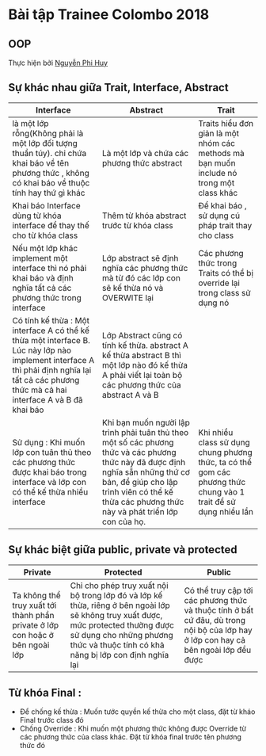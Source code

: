 # Bài tập Trainee Colombo 2018
## OOP
Thực hiện bởi [Nguyễn Phi Huy](https://github.com/huynhan147)

## Sự khác nhau giữa Trait, Interface, Abstract
Interface | Abstract | Trait 
----------|----------|------
là một lớp rỗng(Không phải là một lớp đối tượng thuần túy). chỉ chứa khai báo về tên phương thức , không có khai báo về thuộc tính hay thứ gì khác | Là một lớp và chứa các phương thức abstract | Traits hiểu đơn giản là một nhóm các methods mà bạn muốn include nó trong một class khác
Khai báo Interface dùng từ khóa interface để thay thế cho từ khóa class | Thêm từ khóa abstract trước từ khóa class |  Để khai báo , sử dụng cú pháp trait thay cho class
Nếu một lớp khác implement một interface thì nó phải khai báo và định nghĩa tất cả các phương thức trong interface | Lớp abstract sẽ định nghĩa các phương thức mà từ đó các lớp con sẽ kế thừa nó và OVERWITE lại | Các phương thức trong Traits có thể bị override lại trong class sử dụng nó
Có tính kế thừa : Một interface A có thể kế thừa một interface B. Lúc này lớp nào implement interface A thì phải định nghĩa lại tất cả các phương thức mà cả hai interface A và B đã khai báo | Lớp Abstract cũng có tính kế thừa. abstract A kế thừa abstract B thì một lớp nào đó kế thừa A phải viết lại toàn bộ các phương thức của  abstract A và B |
Sử  dụng : Khi muốn lớp con tuân thủ theo các phương thức được khai báo trong interface và lớp con có thể kế thừa nhiều interface |Khi bạn muốn người lập trình phải tuân thủ theo một số các phương thức và các phương thức này đã được định nghĩa sẵn những thứ cơ bản, để giúp cho lập trình viên có thể kế thừa các phương thức này và phát triển lớp con của họ. | Khi nhiều class sử dụng chung phương thức, ta có thể gom các phương thức chung vào 1 trait để sử dụng nhiều lần



## Sự khác biệt giữa public, private và protected
Private | Protected | Public
--------|-----------|--------
Ta không thể truy xuất tới thành phần private ở lớp con hoặc ở bên ngoài lớp | Chỉ cho phép truy xuất nội bộ trong lớp đó và lớp kế thừa, riêng ở bên ngoài lớp sẽ không truy xuất được, mức protected thường được sử dụng cho những phương thức và thuộc tính có khả năng bị lớp con định nghĩa lại | Có thể truy cập tới các phương thức và thuộc tính ở bất cứ đâu, dù trong nội bộ của lớp hay ở lớp con hay cả bên ngoài lớp đều được
## Từ khóa Final : 
  - Để chống kế thừa : Muốn tước quyền kế thừa cho một class, đặt từ kháo Final trước class đó 
  - Chống Override : Khi muốn một phương thức không được Override từ các phương thức của class khác. Đặt từ khóa final trước tên phương thức đó
